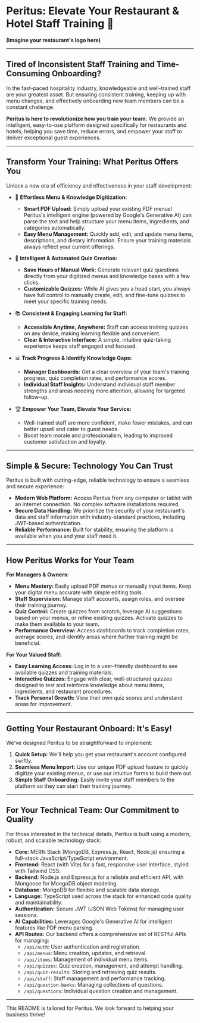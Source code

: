# Peritus: Elevate Your Restaurant & Hotel Staff Training 🚀

**(Imagine your restaurant's logo here)**

---

## Tired of Inconsistent Staff Training and Time-Consuming Onboarding?

In the fast-paced hospitality industry, knowledgeable and well-trained staff are your greatest asset. But ensuring consistent training, keeping up with menu changes, and effectively onboarding new team members can be a constant challenge.

**Peritus is here to revolutionize how you train your team.** We provide an intelligent, easy-to-use platform designed specifically for restaurants and hotels, helping you save time, reduce errors, and empower your staff to deliver exceptional guest experiences.

---

## Transform Your Training: What Peritus Offers You

Unlock a new era of efficiency and effectiveness in your staff development:

- 🌟 **Effortless Menu & Knowledge Digitization:**

  - **Smart PDF Upload:** Simply upload your existing PDF menus! Peritus's intelligent engine (powered by Google's Generative AI) can parse the text and help structure your menu items, ingredients, and categories automatically.
  - **Easy Menu Management:** Quickly add, edit, and update menu items, descriptions, and dietary information. Ensure your training materials always reflect your current offerings.

- 🧠 **Intelligent & Automated Quiz Creation:**

  - **Save Hours of Manual Work:** Generate relevant quiz questions directly from your digitized menus and knowledge bases with a few clicks.
  - **Customizable Quizzes:** While AI gives you a head start, you always have full control to manually create, edit, and fine-tune quizzes to meet your specific training needs.

- 📚 **Consistent & Engaging Learning for Staff:**

  - **Accessible Anytime, Anywhere:** Staff can access training quizzes on any device, making learning flexible and convenient.
  - **Clear & Interactive Interface:** A simple, intuitive quiz-taking experience keeps staff engaged and focused.

- 📊 **Track Progress & Identify Knowledge Gaps:**

  - **Manager Dashboards:** Get a clear overview of your team's training progress, quiz completion rates, and performance scores.
  - **Individual Staff Insights:** Understand individual staff member strengths and areas needing more attention, allowing for targeted follow-up.

- 🏆 **Empower Your Team, Elevate Your Service:**
  - Well-trained staff are more confident, make fewer mistakes, and can better upsell and cater to guest needs.
  - Boost team morale and professionalism, leading to improved customer satisfaction and loyalty.

---

## Simple & Secure: Technology You Can Trust

Peritus is built with cutting-edge, reliable technology to ensure a seamless and secure experience:

- **Modern Web Platform:** Access Peritus from any computer or tablet with an internet connection. No complex software installations required.
- **Secure Data Handling:** We prioritize the security of your restaurant's data and staff information with industry-standard practices, including JWT-based authentication.
- **Reliable Performance:** Built for stability, ensuring the platform is available when you and your staff need it.

---

## How Peritus Works for Your Team

**For Managers & Owners:**

- **Menu Mastery:** Easily upload PDF menus or manually input items. Keep your digital menu accurate with simple editing tools.
- **Staff Supervision:** Manage staff accounts, assign roles, and oversee their training journey.
- **Quiz Control:** Create quizzes from scratch, leverage AI suggestions based on your menus, or refine existing quizzes. Activate quizzes to make them available to your team.
- **Performance Overview:** Access dashboards to track completion rates, average scores, and identify areas where further training might be beneficial.

**For Your Valued Staff:**

- **Easy Learning Access:** Log in to a user-friendly dashboard to see available quizzes and training materials.
- **Interactive Quizzes:** Engage with clear, well-structured quizzes designed to test and reinforce knowledge about menu items, ingredients, and restaurant procedures.
- **Track Personal Growth:** View their own quiz scores and understand areas for improvement.

---

## Getting Your Restaurant Onboard: It's Easy!

We've designed Peritus to be straightforward to implement:

1.  **Quick Setup:** We'll help you get your restaurant's account configured swiftly.
2.  **Seamless Menu Import:** Use our unique PDF upload feature to quickly digitize your existing menus, or use our intuitive forms to build them out.
3.  **Simple Staff Onboarding:** Easily invite your staff members to the platform so they can start their training journey.

---

## For Your Technical Team: Our Commitment to Quality

For those interested in the technical details, Peritus is built using a modern, robust, and scalable technology stack:

- **Core:** MERN Stack (MongoDB, Express.js, React, Node.js) ensuring a full-stack JavaScript/TypeScript environment.
- **Frontend:** React (with Vite) for a fast, responsive user interface, styled with Tailwind CSS.
- **Backend:** Node.js and Express.js for a reliable and efficient API, with Mongoose for MongoDB object modeling.
- **Database:** MongoDB for flexible and scalable data storage.
- **Language:** TypeScript used across the stack for enhanced code quality and maintainability.
- **Authentication:** Secure JWT (JSON Web Tokens) for managing user sessions.
- **AI Capabilities:** Leverages Google's Generative AI for intelligent features like PDF menu parsing.
- **API Routes:** Our backend offers a comprehensive set of RESTful APIs for managing:
  - `/api/auth`: User authentication and registration.
  - `/api/menus`: Menu creation, updates, and retrieval.
  - `/api/items`: Management of individual menu items.
  - `/api/quizzes`: Quiz creation, management, and attempt handling.
  - `/api/quiz-results`: Storing and retrieving quiz results.
  - `/api/staff`: Staff management and performance tracking.
  - `/api/question-banks`: Managing collections of questions.
  - `/api/questions`: Individual question creation and management.

---

This README is tailored for Peritus. We look forward to helping your business thrive!
